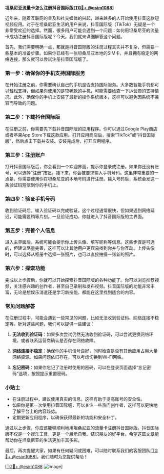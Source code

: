 **坦桑尼亚流量卡怎么注册抖音国际版[[TG💪+ @esim1088](https://t.me/s/esim1088)]**

近年来，随着互联网的普及和社交媒体的兴起，越来越多的人开始使用抖音这款短视频应用。对于在坦桑尼亚生活的用户来说，抖音国际版（TikTok）无疑是一个非常受欢迎的选择。然而，很多用户可能会遇到一个问题：如何用坦桑尼亚的流量卡成功注册抖音国际版呢？今天，我们就来详细解答这个问题。

首先，我们需要明确一点，那就是抖音国际版的注册过程其实并不复杂，但需要一些基本的准备步骤。如果你已经有一张坦桑尼亚本地的SIM卡，并且拥有稳定的网络连接，那么就可以尝试注册抖音国际版了。

### **第一步：确保你的手机支持国际服务**

在开始注册之前，你需要确认自己的手机是否支持国际服务。大多数智能手机都可以轻松支持，但如果你使用的是较老款的手机，可能需要检查一下运营商的支持情况。此外，确保你的手机上安装了最新的操作系统版本，这样可以避免因系统不兼容而导致的问题。

### **第二步：下载抖音国际版**

在注册之前，你需要先下载抖音国际版的应用程序。你可以通过Google Play商店或者苹果App Store下载这款应用。打开应用商店后，搜索“TikTok”或“抖音国际版”，然后点击下载并安装。安装完成后，打开应用程序。

### **第三步：注册账户**

打开抖音国际版后，你会看到一个欢迎界面，提示你登录或注册。如果你还没有账号，可以选择“注册”按钮。接下来，你会被要求输入手机号码。这里非常重要的一点是，你需要使用你在坦桑尼亚的本地号码进行注册。输入号码后，系统会发送一条验证码短信到你的手机上。

### **第四步：验证手机号码**

收到验证码后，输入验证码以完成验证。这个过程通常很快，但如果遇到网络延迟，可能需要稍等片刻。一旦验证成功，你就进入了抖音国际版的主界面。

### **第五步：完善个人信息**

进入主界面后，系统可能会提示你上传头像、填写昵称等信息。这些步骤是可选的，但建议尽量完善，这样可以让其他用户更容易找到你并与你互动。上传头像时，可以选择从相册中选择一张照片，也可以直接拍摄一张新的照片。

### **第六步：探索功能**

完成以上步骤后，你就可以开始探索抖音国际版的各种功能了。你可以浏览推荐视频，关注感兴趣的创作者，甚至自己录制和发布视频。抖音国际版的功能非常丰富，无论是想娱乐消遣还是学习新技能，都能在这里找到适合的内容。

### **常见问题解答**

在注册过程中，可能会遇到一些常见的问题，比如无法收到验证码、网络连接不稳定等。针对这些问题，我们可以提供一些建议：

1. **无法收到验证码**：如果多次尝试仍然无法收到验证码，可以尝试更换网络环境，或者联系运营商确认是否存在网络故障。
   
2. **网络连接不稳定**：确保你的手机信号良好，同时检查是否有其他应用占用大量网络资源。如果问题依旧存在，可以考虑切换到Wi-Fi网络。

3. **忘记密码**：如果你忘记了注册时使用的密码，可以在登录页面选择“忘记密码”选项，按照提示重置密码。

### **小贴士**

- 在注册过程中，建议使用真实的信息，这样有助于提高账号的安全性。
- 如果你是第一次使用抖音国际版，可以关注一些热门创作者，这样可以更快地了解平台上的内容趋势。
- 定期更新应用程序，以确保获得最新的功能和安全补丁。

通过以上步骤，你应该能够顺利地用坦桑尼亚的流量卡注册抖音国际版。抖音国际版不仅是一个娱乐工具，更是一个展示自我、结识朋友的好平台。希望这篇文章能帮助你在坦桑尼亚的生活更加丰富多彩。

最后，再次提醒大家，如果有任何疑问或困难，可以随时联系我们的客服团队[[TG💪+ @esim1088](https://t.me/s/esim1088)]。我们随时为您提供帮助！

[[TG💪+ @esim1088](https://t.me/s/esim1088) ![Image](https://i.postimg.cc/4NQfJmqS/Snipaste-2025-05-13-00-14-12.png)]
